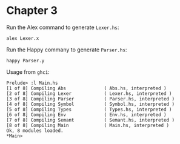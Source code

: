 # Chapter 3

Run the Alex command to generate `Lexer.hs`:

    alex Lexer.x

Run the Happy commany to generate `Parser.hs`:

    happy Parser.y

Usage from `ghci`:

    Prelude> :l Main.hs
    [1 of 8] Compiling Abs              ( Abs.hs, interpreted )
    [2 of 8] Compiling Lexer            ( Lexer.hs, interpreted )
    [3 of 8] Compiling Parser           ( Parser.hs, interpreted )
    [4 of 8] Compiling Symbol           ( Symbol.hs, interpreted )
    [5 of 8] Compiling Types            ( Types.hs, interpreted )
    [6 of 8] Compiling Env              ( Env.hs, interpreted )
    [7 of 8] Compiling Semant           ( Semant.hs, interpreted )
    [8 of 8] Compiling Main             ( Main.hs, interpreted )
    Ok, 8 modules loaded.
    *Main>

